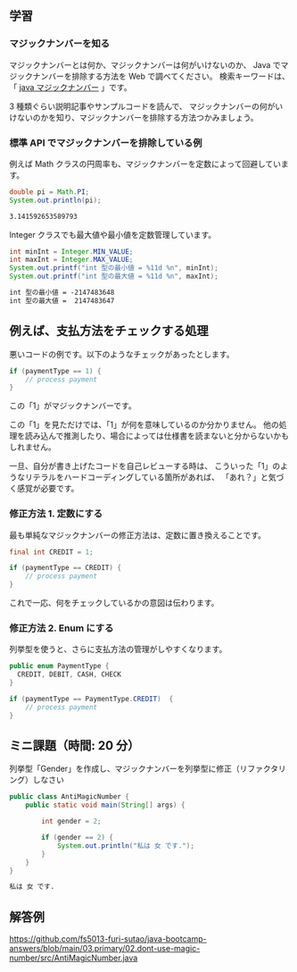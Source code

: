 ## 学習

### マジックナンバーを知る

マジックナンバーとは何か、マジックナンバーは何がいけないのか、
Java でマジックナンバーを排除する方法を Web で調べてください。
検索キーワードは、「 [java マジックナンバー](https://www.google.com/search?q=java+マジックナンバー) 」です。

3 種類ぐらい説明記事やサンプルコードを読んで、
マジックナンバーの何がいけないのかを知り、マジックナンバーを排除する方法つかみましょう。

### 標準 API でマジックナンバーを排除している例

例えば Math クラスの円周率も、マジックナンバーを定数によって回避しています。

```java
double pi = Math.PI;
System.out.println(pi);
```

```txt title=実行結果
3.141592653589793
```

Integer クラスでも最大値や最小値を定数管理しています。

```java
int minInt = Integer.MIN_VALUE;
int maxInt = Integer.MAX_VALUE;
System.out.printf("int 型の最小値 = %11d %n", minInt);
System.out.printf("int 型の最大値 = %11d %n", maxInt);
```

```txt title=実行結果
int 型の最小値 = -2147483648
int 型の最大値 =  2147483647
```

## 例えば、支払方法をチェックする処理

悪いコードの例です。以下のようなチェックがあったとします。

```java
if (paymentType == 1) {
    // process payment
}
```

この「1」がマジックナンバーです。

この「1」を見ただけでは、「1」が何を意味しているのか分かりません。
他の処理を読み込んで推測したり、場合によっては仕様書を読まないと分からないかもしれません。

一旦、自分が書き上げたコードを自己レビューする時は、
こういった「1」のようなリテラルをハードコーディングしている箇所があれば、
「あれ？」と気づく感覚が必要です。

### 修正方法 1. 定数にする

最も単純なマジックナンバーの修正方法は、定数に置き換えることです。

```java
final int CREDIT = 1;

if (paymentType == CREDIT) {
    // process payment
}
```

これで一応、何をチェックしているかの意図は伝わります。

### 修正方法 2. Enum にする

列挙型を使うと、さらに支払方法の管理がしやすくなります。

```java
public enum PaymentType {
  CREDIT, DEBIT, CASH, CHECK
}

if (paymentType == PaymentType.CREDIT)  {
    // process payment
}
```

## ミニ課題（時間: 20 分）

列挙型「Gender」を作成し、マジックナンバーを列挙型に修正（リファクタリング）しなさい

```java title=src/AntiMagicNumber.java
public class AntiMagicNumber {
    public static void main(String[] args) {

        int gender = 2;

        if (gender == 2) {
            System.out.println("私は 女 です.");
        }
    }
}
```

```txt title=AntiMagicNumberの実行結果
私は 女 です.
```

## 解答例

https://github.com/fs5013-furi-sutao/java-bootcamp-answers/blob/main/03.primary/02.dont-use-magic-number/src/AntiMagicNumber.java
